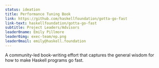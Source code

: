 ```yaml
---
status: ideation
title: Performance Tuning Book
link: https://github.com/haskellfoundation/gotta-go-fast
link-text: haskellfoundation/gotta-go-fast
subtitle: Project Leaders/Advisors
leader0name: Emily Pillmore
leader0img: exec-team/ep.png
leader0mail: emily@haskell.foundation
---
```

A community-led book-writing effort that captures the general wisdom for how to make Haskell programs go fast.
